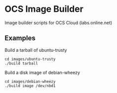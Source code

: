 OCS Image Builder
=================

Image builder scripts for OCS Cloud (labs.online.net)

Examples
--------

Build a tarball of ubuntu-trusty

    cd images/ubuntu-trusty
    ./build tarball

Build a disk image of debian-wheezy

    cd images/debian-wheezy
    ./build image /dev/nbd1

